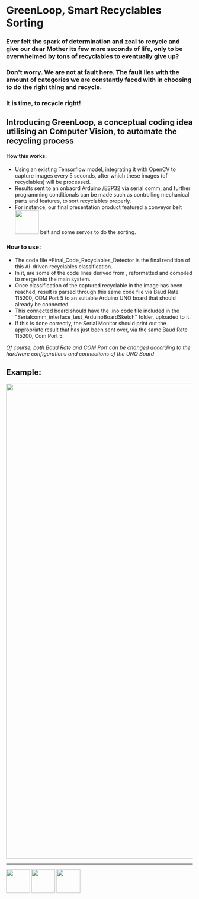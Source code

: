 # GreenLoop, Smart Recyclables Sorting

### Ever felt the spark of determination and zeal to recycle and give our dear Mother its few more seconds of life, only to be overwhelmed by tons of recyclables to eventually give up?
### Don't worry. We are not at fault here. The fault lies with the amount of categories we are constantly faced with in choosing to do the right thing and recycle.
### It is time, to recycle right!

## Introducing GreenLoop, a conceptual coding idea utilising an Computer Vision, to automate the recycling process

#### How this works:
<ul>
  <li>Using an existing Tensorflow model, integrating it with OpenCV to capture images every 5 seconds, after which these images (of recyclables) will be processed.</li>
  <li>Results sent to an onbaord Arduino /ESP32 via serial comm, and further programming conditionals can be made such as controlling mechanical parts and features, to sort recyclables properly.</li>
  <li>For instance, our final presentation product featured a conveyor belt <img src= "https://github.com/user-attachments/assets/25b022e9-52b9-4a11-9dff-7068afa8719b" style = "width: 4rem; height:4rem;"> belt and some servos to do the sorting.</li>
</ul>

### How to use:
<ul>
  <li>The code file *Final_Code_Recyclables_Detector is the final rendition of this AI-driven recyclables classification. </li>
  <li>In it, are some of the code lines derived from <Serialcomm_Interface_test_VisualStudio>, reformatted and compiled to merge into the main system.</li>
  <li>Once classification of the captured recyclable in the image has been reached, result is parsed through this same code file via Baud Rate 115200, COM Port 5 to an suitable Arduino UNO board that should already be connected.</li>
  <li>This connected board should have the .ino code file included in the "Serialcomm_interface_test_ArduinoBoardSketch" folder, uploaded to it.</li>
  <li>If this is done correctly, the Serial Monitor should print out the appropriate result that has just been sent over, via the same Baud Rate 115200, Com Port 5.</li>
</ul>

*Of course, both Baud Rate and COM Port can be changed according to the hardware configurations and connections of the UNO Board*

## Example:
<img src="https://github.com/user-attachments/assets/5e611638-bdb4-4308-9ff3-5be059a2abb5" style ="width:80rem; heigh:80rem">

----------------------------------------------------------------------------------------------------------------------------------------------------------------------------------------------------------------------------------------------------------------------------------
<img src="https://github.com/user-attachments/assets/f4e51a50-44a7-4c96-96ce-54442058e52a" style="width:4rem; height:4rem"> <img src="https://github.com/user-attachments/assets/7736b752-328a-46ea-adc2-ef767ca72b4f" style="width:4rem; height:4rem"> <img src="https://github.com/user-attachments/assets/e42711f9-b466-4351-9b09-1f4f82f56f31" style="width:4rem; height:4rem"> 

